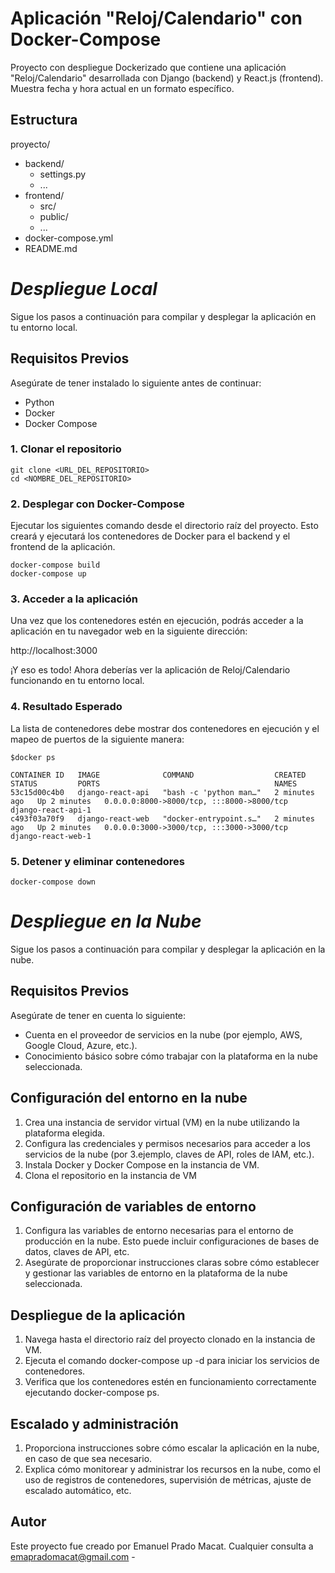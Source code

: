 # Aplicación "Reloj/Calendario" con Docker-Compose

Proyecto con despliegue Dockerizado que contiene una aplicación "Reloj/Calendario" desarrollada con Django (backend) y React.js (frontend). Muestra fecha y hora actual en un formato específico.


## Estructura 

proyecto/
- backend/
  - settings.py
  - ...
- frontend/
  - src/
  - public/
  - ...
- docker-compose.yml
- README.md




# ***Despliegue Local***
Sigue los pasos a continuación para compilar y desplegar la aplicación en tu entorno local.


## Requisitos Previos

Asegúrate de tener instalado lo siguiente antes de continuar:
- Python
- Docker
- Docker Compose


### 1. Clonar el repositorio
```
git clone <URL_DEL_REPOSITORIO>
cd <NOMBRE_DEL_REPOSITORIO>
```

### 2. Desplegar con Docker-Compose

Ejecutar los siguientes comando desde el directorio raíz del proyecto. Esto creará y ejecutará los contenedores de Docker para el backend y el frontend de la aplicación.
```
docker-compose build
docker-compose up
```

### 3. Acceder a la aplicación

Una vez que los contenedores estén en ejecución, podrás acceder a la aplicación en tu navegador web en la siguiente dirección:

http://localhost:3000

¡Y eso es todo! Ahora deberías ver la aplicación de Reloj/Calendario funcionando en tu entorno local.

### 4. Resultado Esperado

La lista de contenedores debe mostrar dos contenedores en ejecución y el mapeo de puertos de la siguiente manera:

```
$docker ps
```
```
CONTAINER ID   IMAGE              COMMAND                  CREATED         STATUS         PORTS                                       NAMES
53c15d00c4b0   django-react-api   "bash -c 'python man…"   2 minutes ago   Up 2 minutes   0.0.0.0:8000->8000/tcp, :::8000->8000/tcp   django-react-api-1
c493f03a70f9   django-react-web   "docker-entrypoint.s…"   2 minutes ago   Up 2 minutes   0.0.0.0:3000->3000/tcp, :::3000->3000/tcp   django-react-web-1
```

### 5. Detener y eliminar contenedores

```
docker-compose down
```


# ***Despliegue en la Nube***
Sigue los pasos a continuación para compilar y desplegar la aplicación en la nube.


## Requisitos Previos

Asegúrate de tener en cuenta lo siguiente:
- Cuenta en el proveedor de servicios en la nube (por ejemplo, AWS, Google Cloud, Azure, etc.).
- Conocimiento básico sobre cómo trabajar con la plataforma en la nube seleccionada.


## Configuración del entorno en la nube

1. Crea una instancia de servidor virtual (VM) en la nube utilizando la plataforma elegida.
2. Configura las credenciales y permisos necesarios para acceder a los servicios de la nube (por 3.ejemplo, claves de API, roles de IAM, etc.).
3. Instala Docker y Docker Compose en la instancia de VM.
4. Clona el repositorio en la instancia de VM


## Configuración de variables de entorno
1. Configura las variables de entorno necesarias para el entorno de producción en la nube. Esto puede incluir configuraciones de bases de datos, claves de API, etc.
2. Asegúrate de proporcionar instrucciones claras sobre cómo establecer y gestionar las variables de entorno en la plataforma de la nube seleccionada.


## Despliegue de la aplicación
1. Navega hasta el directorio raíz del proyecto clonado en la instancia de VM.
2. Ejecuta el comando docker-compose up -d para iniciar los servicios de contenedores.
3. Verifica que los contenedores estén en funcionamiento correctamente ejecutando docker-compose ps.


## Escalado y administración
1. Proporciona instrucciones sobre cómo escalar la aplicación en la nube, en caso de que sea necesario.
2. Explica cómo monitorear y administrar los recursos en la nube, como el uso de registros de contenedores, supervisión de métricas, ajuste de escalado automático, etc.



## Autor

Este proyecto fue creado por Emanuel Prado Macat.
Cualquier consulta a emapradomacat@gmail.com -
